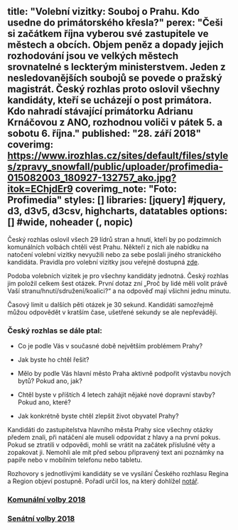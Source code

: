 title: "Volební vizitky: Souboj o Prahu. Kdo usedne do primátorského křesla?"
perex: "Češi si začátkem října vyberou své zastupitele ve městech a obcích. Objem peněz a dopady jejich rozhodování jsou ve velkých městech srovnatelné s leckterým ministerstvem. Jeden z nesledovanějších soubojů se povede o pražský magistrát. Český rozhlas proto oslovil všechny kandidáty, kteří se ucházejí o post primátora. Kdo nahradí stávající primátorku Adrianu Krnáčovou z ANO, rozhodnou voliči v pátek 5. a sobotu 6. října."
published: "28. září 2018"
coverimg: https://www.irozhlas.cz/sites/default/files/styles/zpravy_snowfall/public/uploader/profimedia-015082003_180927-132757_ako.jpg?itok=EChjdEr9
coverimg_note: "Foto: Profimedia"
styles: []
libraries: [jquery] #jquery, d3, d3v5, d3csv, highcharts, datatables
options: [] #wide, noheader (, nopic)
---
Český rozhlas oslovil všech 29 lídrů stran a hnutí, kteří by po podzimních komunálních volbách chtěli vést Prahu. Někteří z nich ale nabídku na natočení volební vizitky nevyužili nebo za sebe poslali jiného stranického kandidáta. Pravidla pro volební vizitky jsou veřejně dostupná [zde](https://www.rozhlas.cz/informace/volby2018/_zprava/pravidla-pro-nataceni-a-vysilani-volebnich-vizitek-kandidatu-ve-volbach-do-zastupitelstva-hl-m-prahy-2018--1803007).

<wide>
<div class="insert">
    <div id="bottom" class="vizitky"></div>
</div>
</wide>

Podoba volebních vizitek je pro všechny kandidáty jednotná. Český rozhlas jim položil celkem šest otázek. První dotaz zní „Proč by lidé měli volit právě Vaší stranu/hnutí/sdružení/koalici?“ a na odpověď mají všichni jednu minutu.
 
Časový limit u dalších pěti otázek je 30 sekund. Kandidáti samozřejmě můžou odpovědět v kratším čase, ušetřené sekundy se ale nepřevádějí.

### Český rozhlas se dále ptal:

  + Co je podle Vás v současné době největším problémem Prahy?
  
  + Jak byste ho chtěl řešit?
  
  + Mělo by podle Vás hlavní město Praha aktivně podpořit výstavbu nových bytů? Pokud ano, jak?
  
  + Chtěl byste v příštích 4 letech zahájit nějaké nové dopravní stavby? Pokud ano, které?
  
  + Jak konkrétně byste chtěl zlepšit život obyvatel Prahy?

Kandidáti do zastupitelstva hlavního města Prahy sice všechny otázky předem znali, při natáčení ale museli odpovídat z hlavy a na první pokus. Pokud se ztratili v odpovědi, mohli se vrátit na začátek příslušné věty a zopakovat ji. Nemohli ale mít před sebou připravený text ani poznámky na papíře nebo v mobilním telefonu nebo tabletu.

Rozhovory s jednotlivými kandidáty se ve vysílání Českého rozhlasu Regina a Region objeví postupně. Pořadí určil los, na který dohlížel [notář](https://www.rozhlas.cz/informace/volby2018/_zprava/poradi-ucasti-kandidujicich-subjektu-v-jednotlivych-poradech-predvolebniho-vysilani-ceskeho-rozhlasu--1803448).

<h3><a href="https://www.irozhlas.cz/volby/komunalni-volby-2018" title="Sčítací aplikace Komunální volby 2018">Komunální volby 2018</a></h3>

<h3><a href="https://www.irozhlas.cz/volby/senatni-volby-2018" title="Sčítací aplikace Senátní volby 2018">Senátní volby 2018</a></h3>
